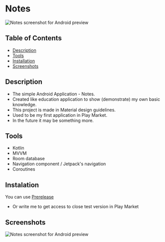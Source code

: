 # Notes 
![Notes screenshot for Android preview](https://github.com/Slex93/Notes/blob/master/ic_launcher_test.png "Notes for Android")



## Table of Contents

- [Description](#description)
- [Tools](#tools)
- [Installation](#installation)
- [Screenshots](#screenshots)

## Description
  
- The simple Android Application - Notes. 
- Created like education application to show (demonstrate) my own basic knowledge. 
- This project is made in Material design guidelines.
- Used to be my first application in Play Market. 
- In the future it may be something more.

## Tools

- Kotlin
- MVVM
- Room database
- Navigation component / Jetpack's navigation
- Coroutines

## Instalation

You can use [Prerelease](https://github.com/Slex93/Notes/releases) 

- Or write me to get access to close test version in Play Market

## Screenshots

![Notes screenshot for Android preview](https://github.com/Slex93/Notes/blob/master/notes_screenshot.png "Notes for Android")

